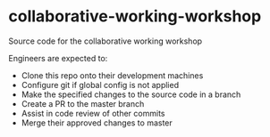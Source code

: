 # collaborative-working-workshop

Source code for the collaborative working workshop

Engineers are expected to:
* Clone this repo onto their development machines
* Configure git if global config is not applied
* Make the specified changes to the source code in a branch
* Create a PR to the master branch
* Assist in code review of other commits
* Merge their approved changes to master
